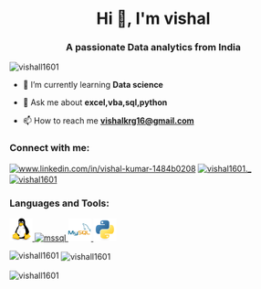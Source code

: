 <h1 align="center">Hi 👋, I'm vishal</h1>
<h3 align="center">A passionate Data analytics from India</h3>

<p align="left"> <img src="https://komarev.com/ghpvc/?username=vishall1601&label=Profile%20views&color=0e75b6&style=flat" alt="vishall1601" /> </p>

- 🌱 I’m currently learning **Data science**

- 💬 Ask me about **excel,vba,sql,python**

- 📫 How to reach me **vishalkrg16@gmail.com**

<h3 align="left">Connect with me:</h3>
<p align="left">
<a href="https://linkedin.com/in/www.linkedin.com/in/vishal-kumar-1484b0208" target="blank"><img align="center" src="https://raw.githubusercontent.com/rahuldkjain/github-profile-readme-generator/master/src/images/icons/Social/linked-in-alt.svg" alt="www.linkedin.com/in/vishal-kumar-1484b0208" height="30" width="40" /></a>
<a href="https://instagram.com/vishal1601._" target="blank"><img align="center" src="https://raw.githubusercontent.com/rahuldkjain/github-profile-readme-generator/master/src/images/icons/Social/instagram.svg" alt="vishal1601._" height="30" width="40" /></a>
<a href="https://discord.gg/vishal1601" target="blank"><img align="center" src="https://raw.githubusercontent.com/rahuldkjain/github-profile-readme-generator/master/src/images/icons/Social/discord.svg" alt="vishal1601" height="30" width="40" /></a>
</p>

<h3 align="left">Languages and Tools:</h3>
<p align="left"> <a href="https://www.linux.org/" target="_blank" rel="noreferrer"> <img src="https://raw.githubusercontent.com/devicons/devicon/master/icons/linux/linux-original.svg" alt="linux" width="40" height="40"/> </a> <a href="https://www.microsoft.com/en-us/sql-server" target="_blank" rel="noreferrer"> <img src="https://www.svgrepo.com/show/303229/microsoft-sql-server-logo.svg" alt="mssql" width="40" height="40"/> </a> <a href="https://www.mysql.com/" target="_blank" rel="noreferrer"> <img src="https://raw.githubusercontent.com/devicons/devicon/master/icons/mysql/mysql-original-wordmark.svg" alt="mysql" width="40" height="40"/> </a> <a href="https://www.python.org" target="_blank" rel="noreferrer"> <img src="https://raw.githubusercontent.com/devicons/devicon/master/icons/python/python-original.svg" alt="python" width="40" height="40"/> </a> </p>

<p><img align="left" src="https://github-readme-stats.vercel.app/api/top-langs?username=vishall1601&show_icons=true&locale=en&layout=compact" alt="vishall1601" /></p>

<p>&nbsp;<img align="center" src="https://github-readme-stats.vercel.app/api?username=vishall1601&show_icons=true&locale=en" alt="vishall1601" /></p>

<p><img align="center" src="https://github-readme-streak-stats.herokuapp.com/?user=vishall1601&" alt="vishall1601" /></p>
